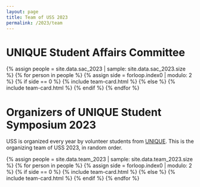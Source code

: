 ```yaml
---
layout: page
title: Team of USS 2023
permalink: /2023/team
---
```


# UNIQUE Student Affairs Committee

{% assign people = site.data.sac_2023 | sample: site.data.sac_2023.size %}
{% for person in people %}
  {% assign side = forloop.index0 | modulo: 2 %}
    {% if side == 0 %}
      {% include team-card.html %}
    {% else %}
      {% include team-card.html %}
    {% endif %}
{% endfor %}

# Organizers of UNIQUE Student Symposium 2023

USS is organized every year by volunteer students from [UNIQUE](https://sites.google.com/view/unique-neuro-ai/home). This is the organizing team of USS 2023, in random order.


{% assign people = site.data.team_2023 | sample: site.data.team_2023.size %}
{% for person in people %}
  {% assign side = forloop.index0 | modulo: 2 %}
    {% if side == 0 %}
      {% include team-card.html %}
    {% else %}
      {% include team-card.html %}
    {% endif %}
{% endfor %}


<!-- 
To be announced soon!
-->
